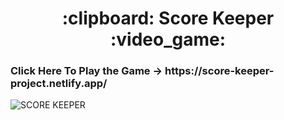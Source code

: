 <h1 align=center> :clipboard: Score Keeper :video_game: </h1>

<h3>Click Here To Play the Game  → https://score-keeper-project.netlify.app/</h3>

![SCORE KEEPER](https://user-images.githubusercontent.com/58648780/211015782-684cc441-f4e0-4cd9-a729-d1b6e2ac3c77.png)
